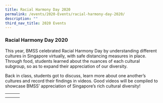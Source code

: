 ```yaml
---
title: Racial Harmony Day 2020
permalink: /events/2020-Events/racial-harmony-day-2020/
description: ""
third_nav_title: 2020 Events
---
```

### Racial Harmony Day 2020 

This year, BMSS celebrated Racial Harmony Day by understanding different cultures in Singapore virtually, with safe distancing measures in place. Through food, students learned about the nuances of each cultural subgroup, so as to expand their appreciation of our diversity.

Back in class, students got to discuss, learn more about one another’s cultures and record their findings in videos. Good videos will be compiled to showcase BMSS’ appreciation of Singapore’s rich cultural diversity!

|  |  |  |
|---|---|---|
|  |  |  |
|  |  |  |